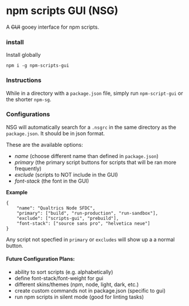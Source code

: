 # npm scripts GUI (NSG)
A ~~GUI~~ gooey interface for npm scripts.

### install
Install globally  
```
npm i -g npm-scripts-gui
```

### Instructions
While in a directory with a `package.json` file, simply run `npm-script-gui` or the shorter `npm-sg`.

### Configurations
NSG will automatically search for a `.nsgrc` in the same directory as the `package.json`. It should be in json format.

These are the available options:
- *name* (choose different name than defined in `package.json`)
- *primary* (the primary script buttons for scripts that will be ran more frequently)
- *exclude* (scripts to NOT include in the GUI)
- *font-stack* (the font in the GUI)

**Example**  
```
{
	"name": "Qualtrics Node SFDC",
	"primary": ["build", "run-production", "run-sandbox"],
	"exclude": ["scripts-gui", "prebuild"],
	"font-stack": ["source sans pro", "helvetica neue"]
}
```

Any script not specfied in `primary` or `excludes` will show up a a normal button. 

#### Future Configuration Plans:  
- ability to sort scripts (e.g. alphabetically)
- define font-stack/font-weight for gui
- different skins/themes (npm, node, light, dark, etc.)
- create custom commands not in package.json (specific to gui)
- run npm scripts in silent mode (good for linting tasks)
